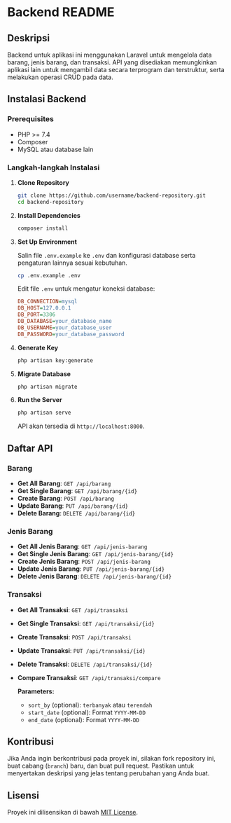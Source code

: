 # Backend README

## Deskripsi

Backend untuk aplikasi ini menggunakan Laravel untuk mengelola data barang, jenis barang, dan transaksi. API yang disediakan memungkinkan aplikasi lain untuk mengambil data secara terprogram dan terstruktur, serta melakukan operasi CRUD pada data.

## Instalasi Backend

### Prerequisites

- PHP >= 7.4
- Composer
- MySQL atau database lain

### Langkah-langkah Instalasi

1. **Clone Repository**

   ```bash
   git clone https://github.com/username/backend-repository.git
   cd backend-repository
   ```

2. **Install Dependencies**

   ```bash
   composer install
   ```

3. **Set Up Environment**

   Salin file `.env.example` ke `.env` dan konfigurasi database serta pengaturan lainnya sesuai kebutuhan.

   ```bash
   cp .env.example .env
   ```

   Edit file `.env` untuk mengatur koneksi database:

   ```ini
   DB_CONNECTION=mysql
   DB_HOST=127.0.0.1
   DB_PORT=3306
   DB_DATABASE=your_database_name
   DB_USERNAME=your_database_user
   DB_PASSWORD=your_database_password
   ```

4. **Generate Key**

   ```bash
   php artisan key:generate
   ```

5. **Migrate Database**

   ```bash
   php artisan migrate
   ```

6. **Run the Server**

   ```bash
   php artisan serve
   ```

   API akan tersedia di `http://localhost:8000`.

## Daftar API

### Barang

- **Get All Barang**: `GET /api/barang`
- **Get Single Barang**: `GET /api/barang/{id}`
- **Create Barang**: `POST /api/barang`
- **Update Barang**: `PUT /api/barang/{id}`
- **Delete Barang**: `DELETE /api/barang/{id}`

### Jenis Barang

- **Get All Jenis Barang**: `GET /api/jenis-barang`
- **Get Single Jenis Barang**: `GET /api/jenis-barang/{id}`
- **Create Jenis Barang**: `POST /api/jenis-barang`
- **Update Jenis Barang**: `PUT /api/jenis-barang/{id}`
- **Delete Jenis Barang**: `DELETE /api/jenis-barang/{id}`

### Transaksi

- **Get All Transaksi**: `GET /api/transaksi`
- **Get Single Transaksi**: `GET /api/transaksi/{id}`
- **Create Transaksi**: `POST /api/transaksi`
- **Update Transaksi**: `PUT /api/transaksi/{id}`
- **Delete Transaksi**: `DELETE /api/transaksi/{id}`
- **Compare Transaksi**: `GET /api/transaksi/compare`

  **Parameters:**
  
  - `sort_by` (optional): `terbanyak` atau `terendah`
  - `start_date` (optional): Format `YYYY-MM-DD`
  - `end_date` (optional): Format `YYYY-MM-DD`

## Kontribusi

Jika Anda ingin berkontribusi pada proyek ini, silakan fork repository ini, buat cabang (`branch`) baru, dan buat pull request. Pastikan untuk menyertakan deskripsi yang jelas tentang perubahan yang Anda buat.

## Lisensi

Proyek ini dilisensikan di bawah [MIT License](LICENSE).
